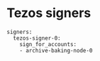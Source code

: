 # Tezos signers

```
signers:
  tezos-signer-0:
    sign_for_accounts:
    - archive-baking-node-0
```
